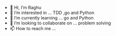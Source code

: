 - 👋 Hi, I’m Raghu
- 👀 I’m interested in ... TDD ,go and Python
- 🌱 I’m currently learning ... go and Python
- 💞️ I’m looking to collaborate on ... problem solving
- 📫 How to reach me ... 

<!---
tjraghu/tjraghu is a ✨ special ✨ repository because its `README.md` (this file) appears on your GitHub profile.
You can click the Preview link to take a look at your changes.
--->
